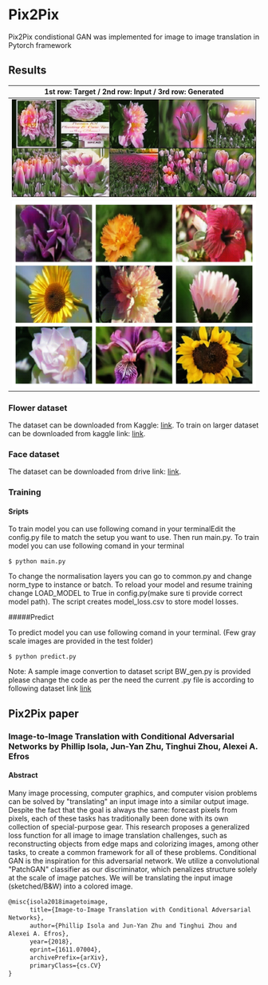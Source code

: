 # Pix2Pix
Pix2Pix condistional GAN was implemented for image to image translation in Pytorch framework
## Results

1st row: Target / 2nd row: Input / 3rd row: Generated|
|:---:|
|![](results/sample_3.png)|
|![](results/generated-images.jpg)|



### Flower dataset
The dataset can be downloaded from Kaggle: [link](https://www.kaggle.com/datasets/aksha05/flower-image-dataset).
To train on larger dataset can be downloaded from kaggle link: [link](https://www.kaggle.com/datasets/l3llff/flowers).

### Face dataset
The dataset can be downloaded from drive link: [link](https://drive.google.com/drive/folders/14uQuTtlR9cTZ9uRFB_E5zaxdnc0i4IL7?usp=sharing).



### Training

#### Sripts
 To train model you can use following comand in your terminalEdit the config.py file to match the setup you want to use. Then run main.py. To train model you can use following comand in your terminal

```
$ python main.py
```

To change the normalisation layers you can go to common.py and change norm_type to instance or batch.
To reload your model and resume training change LOAD_MODEL to True in config.py(make sure ti provide correct model path).
The script creates model_loss.csv to store model losses.

#####Predict

To predict model you can use following comand in your terminal. (Few gray scale images are provided in the test folder)
```
$ python predict.py
```


Note: A sample image convertion to dataset script BW_gen.py is provided please change the code as per the need the current .py file is according to following dataset link [link](https://www.kaggle.com/datasets/l3llff/flowers)
## Pix2Pix paper
### Image-to-Image Translation with Conditional Adversarial Networks by Phillip Isola, Jun-Yan Zhu, Tinghui Zhou, Alexei A. Efros

#### Abstract
Many image processing, computer graphics, and computer vision problems can be solved by "translating" an input image into a similar output image. Despite the fact that the goal is always the same: forecast pixels from pixels, each of these tasks has traditionally been done with its own collection of special-purpose gear. This research proposes a generalized loss function for all image to image translation challenges, such as reconstructing objects from edge maps and colorizing images, among other tasks, to create a common framework for all of these problems. Conditional GAN is the inspiration for this adversarial network. We utilize a convolutional "PatchGAN" classifier as our discriminator, which penalizes structure solely at the scale of image patches. We will be translating the input image (sketched/B&W) into a colored image.





```
@misc{isola2018imagetoimage,
      title={Image-to-Image Translation with Conditional Adversarial Networks}, 
      author={Phillip Isola and Jun-Yan Zhu and Tinghui Zhou and Alexei A. Efros},
      year={2018},
      eprint={1611.07004},
      archivePrefix={arXiv},
      primaryClass={cs.CV}
}
```

